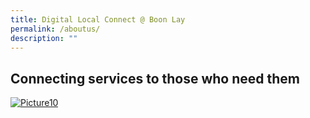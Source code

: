 ```yaml
---
title: Digital Local Connect @ Boon Lay
permalink: /aboutus/
description: ""
---
```

## Connecting services to those who need them
<a href="https://imgbb.com/"><img border="0" alt="Picture10" src="https://i.ibb.co/MPqCKCf/Picture10.png"></a>